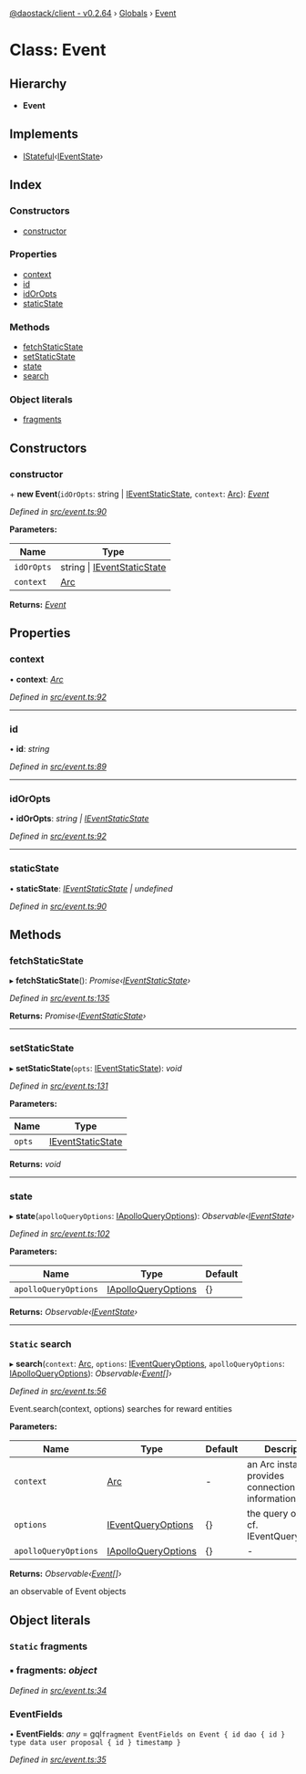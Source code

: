 [@daostack/client - v0.2.64](../README.md) › [Globals](../globals.md) › [Event](event.md)

# Class: Event

## Hierarchy

* **Event**

## Implements

* [IStateful](../interfaces/istateful.md)‹[IEventState](../interfaces/ieventstate.md)›

## Index

### Constructors

* [constructor](event.md#constructor)

### Properties

* [context](event.md#context)
* [id](event.md#id)
* [idOrOpts](event.md#idoropts)
* [staticState](event.md#staticstate)

### Methods

* [fetchStaticState](event.md#fetchstaticstate)
* [setStaticState](event.md#setstaticstate)
* [state](event.md#state)
* [search](event.md#static-search)

### Object literals

* [fragments](event.md#static-fragments)

## Constructors

###  constructor

\+ **new Event**(`idOrOpts`: string | [IEventStaticState](../interfaces/ieventstaticstate.md), `context`: [Arc](arc.md)): *[Event](event.md)*

*Defined in [src/event.ts:90](https://github.com/daostack/client/blob/b547acc/src/event.ts#L90)*

**Parameters:**

Name | Type |
------ | ------ |
`idOrOpts` | string &#124; [IEventStaticState](../interfaces/ieventstaticstate.md) |
`context` | [Arc](arc.md) |

**Returns:** *[Event](event.md)*

## Properties

###  context

• **context**: *[Arc](arc.md)*

*Defined in [src/event.ts:92](https://github.com/daostack/client/blob/b547acc/src/event.ts#L92)*

___

###  id

• **id**: *string*

*Defined in [src/event.ts:89](https://github.com/daostack/client/blob/b547acc/src/event.ts#L89)*

___

###  idOrOpts

• **idOrOpts**: *string | [IEventStaticState](../interfaces/ieventstaticstate.md)*

*Defined in [src/event.ts:92](https://github.com/daostack/client/blob/b547acc/src/event.ts#L92)*

___

###  staticState

• **staticState**: *[IEventStaticState](../interfaces/ieventstaticstate.md) | undefined*

*Defined in [src/event.ts:90](https://github.com/daostack/client/blob/b547acc/src/event.ts#L90)*

## Methods

###  fetchStaticState

▸ **fetchStaticState**(): *Promise‹[IEventStaticState](../interfaces/ieventstaticstate.md)›*

*Defined in [src/event.ts:135](https://github.com/daostack/client/blob/b547acc/src/event.ts#L135)*

**Returns:** *Promise‹[IEventStaticState](../interfaces/ieventstaticstate.md)›*

___

###  setStaticState

▸ **setStaticState**(`opts`: [IEventStaticState](../interfaces/ieventstaticstate.md)): *void*

*Defined in [src/event.ts:131](https://github.com/daostack/client/blob/b547acc/src/event.ts#L131)*

**Parameters:**

Name | Type |
------ | ------ |
`opts` | [IEventStaticState](../interfaces/ieventstaticstate.md) |

**Returns:** *void*

___

###  state

▸ **state**(`apolloQueryOptions`: [IApolloQueryOptions](../interfaces/iapolloqueryoptions.md)): *Observable‹[IEventState](../interfaces/ieventstate.md)›*

*Defined in [src/event.ts:102](https://github.com/daostack/client/blob/b547acc/src/event.ts#L102)*

**Parameters:**

Name | Type | Default |
------ | ------ | ------ |
`apolloQueryOptions` | [IApolloQueryOptions](../interfaces/iapolloqueryoptions.md) |  {} |

**Returns:** *Observable‹[IEventState](../interfaces/ieventstate.md)›*

___

### `Static` search

▸ **search**(`context`: [Arc](arc.md), `options`: [IEventQueryOptions](../interfaces/ieventqueryoptions.md), `apolloQueryOptions`: [IApolloQueryOptions](../interfaces/iapolloqueryoptions.md)): *Observable‹[Event](event.md)[]›*

*Defined in [src/event.ts:56](https://github.com/daostack/client/blob/b547acc/src/event.ts#L56)*

Event.search(context, options) searches for reward entities

**Parameters:**

Name | Type | Default | Description |
------ | ------ | ------ | ------ |
`context` | [Arc](arc.md) | - | an Arc instance that provides connection information |
`options` | [IEventQueryOptions](../interfaces/ieventqueryoptions.md) |  {} | the query options, cf. IEventQueryOptions |
`apolloQueryOptions` | [IApolloQueryOptions](../interfaces/iapolloqueryoptions.md) |  {} | - |

**Returns:** *Observable‹[Event](event.md)[]›*

an observable of Event objects

## Object literals

### `Static` fragments

### ▪ **fragments**: *object*

*Defined in [src/event.ts:34](https://github.com/daostack/client/blob/b547acc/src/event.ts#L34)*

###  EventFields

• **EventFields**: *any* =  gql`fragment EventFields on Event {
      id
      dao {
        id
      }
      type
      data
      user
      proposal {
        id
      }
      timestamp
    }`

*Defined in [src/event.ts:35](https://github.com/daostack/client/blob/b547acc/src/event.ts#L35)*
